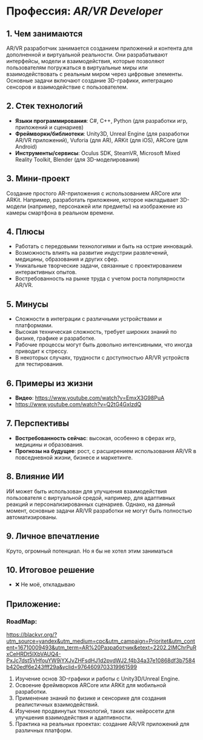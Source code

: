 # Профессия: *AR/VR Developer*

## 1. Чем занимаются
AR/VR разработчик занимается созданием приложений и контента для дополненной и виртуальной реальности. Они разрабатывают интерфейсы, модели и взаимодействия, которые позволяют пользователям погружаться в виртуальные миры или взаимодействовать с реальным миром через цифровые элементы. Основные задачи включают создание 3D-графики, интеграцию сенсоров и взаимодействие с пользователем.

## 2. Стек технологий
* **Языки программирования**: C#, C++, Python (для разработки игр, приложений и сценариев)
* **Фреймворки/библиотеки**: Unity3D, Unreal Engine (для разработки AR/VR приложений), Vuforia (для AR), ARKit (для iOS), ARCore (для Android)
* **Инструменты/сервисы**: Oculus SDK, SteamVR, Microsoft Mixed Reality Toolkit, Blender (для 3D-моделирования)

## 3. Мини-проект
Создание простого AR-приложения с использованием ARCore или ARKit. Например, разработать приложение, которое накладывает 3D-модели (например, персонажей или предметы) на изображение из камеры смартфона в реальном времени.

## 4. Плюсы
- Работать с передовыми технологиями и быть на острие инноваций.
- Возможность влиять на развитие индустрии развлечений, медицины, образования и других сфер.
- Уникальные творческие задачи, связанные с проектированием интерактивных опытов.
- Востребованность на рынке труда с учетом роста популярности AR/VR.

## 5. Минусы
- Сложности в интеграции с различными устройствами и платформами.
- Высокая техническая сложность, требует широких знаний по физике, графике и разработке.
- Рабочие процессы могут быть довольно интенсивными, что иногда приводит к стрессу.
- В некоторых случаях, трудности с доступностью AR/VR устройств для тестирования.

## 6. Примеры из жизни
* **Видео**: https://www.youtube.com/watch?v=EmxX3G98PuA
* https://www.youtube.com/watch?v=Q2tG4GxIzdQ

## 7. Перспективы
- **Востребованность сейчас**: высокая, особенно в сферах игр, медицины и образования.
- **Прогнозы на будущее**: рост, с расширением использования AR/VR в повседневной жизни, бизнесе и маркетинге.

## 8. Влияние ИИ
ИИ может быть использован для улучшения взаимодействия пользователя с виртуальной средой, например, для адаптивных реакций и персонализированных сценариев. Однако, на данный момент, основные задачи AR/VR разработки не могут быть полностью автоматизированы.

## 9. Личное впечатление
Круто, огромный потенциал. Но я бы не хотел этим заниматься

## 10. Итоговое решение
* ❌ Не моё, откладываю

## Приложение:
### RoadMap:
https://blackvr.org/?utm_source=yandex&utm_medium=cpc&utm_campaign=Prioritet&utm_content=16710009493&utm_term=AR%20Разработчик&etext=2202.2IMChrPuRxCeHRDt5lXbVAUQ4-PxJc7dst5VHfouYW9iYXJvZHFsdHJ1d2pvdWJ2.f4b34a37e10868df3b7584b420edf6e243fff29a&yclid=9764609703319961599

1. Изучение основ 3D-графики и работы с Unity3D/Unreal Engine.
2. Освоение фреймворков ARCore или ARKit для мобильной разработки.
3. Применение знаний по физике и сенсорике для создания реалистичных взаимодействий.
4. Изучение продвинутых технологий, таких как нейросети для улучшения взаимодействия и адаптивности.
5. Практика на реальных проектах: создание AR/VR приложений для различных платформ.

